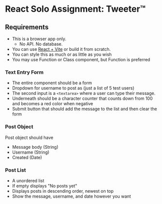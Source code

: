 # React Solo Assignment: Tweeter™

## Requirements

- This is a browser app only.
  - No API. No database.
- You can use [React + Vite](https://github.com/Difmo/curriculum/blob/main/react-js/react-local-vite.md) or build it from scratch.
- You can style this as much or as little as you wish
- You may use Function or Class component, but Function is preferred

### Text Entry Form

- The entire component should be a form
- Dropdown for username to post as (just a list of 5 test users)
- The second input is a `<textarea>` where a user can type their message.
- Underneath should be a character counter that counts down from 100 and becomes a red color when negative
- Submit button that should add the message to the list and then clear the form

### Post Object

Post object should have

- Message body (String)
- Username (String)
- Created (Date)

### Post List

- A unordered list
- If empty displays "No posts yet"
- Displays posts in descending order, newest on top
- Show the message, username, and date however you want
